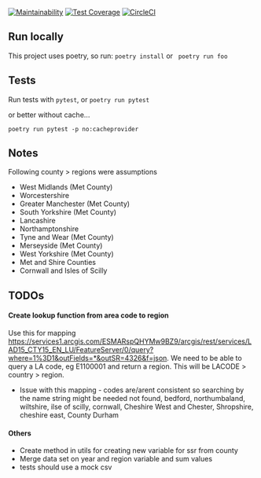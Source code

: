 [![Maintainability](https://api.codeclimate.com/v1/badges/368dc1652646431ef8ff/maintainability)](https://codeclimate.com/github/kevinhowbrook/county-to-region-mapping/maintainability) [![Test Coverage](https://api.codeclimate.com/v1/badges/368dc1652646431ef8ff/test_coverage)](https://codeclimate.com/github/kevinhowbrook/county-to-region-mapping/test_coverage) [![CircleCI](https://circleci.com/gh/kevinhowbrook/county-to-region-mapping.svg?style=svg)](https://circleci.com/gh/kevinhowbrook/county-to-region-mapping)

## Run locally

This project uses poetry, so run:
```poetry install```
or
``` poetry run foo```

## Tests

Run tests with `pytest`, or `poetry run pytest`

or better without cache...

```poetry run pytest -p no:cacheprovider```

## Notes

Following county > regions were assumptions
 - West Midlands (Met County)
 - Worcestershire
 - Greater Manchester (Met County)
 - South Yorkshire (Met County)
 - Lancashire
 - Northamptonshire
 - Tyne and Wear (Met County)
 - Merseyside (Met County)
 - West Yorkshire (Met County)
 - Met and Shire Counties
 - Cornwall and Isles of Scilly

## TODOs
#### Create lookup function from area code to region
Use this for mapping https://services1.arcgis.com/ESMARspQHYMw9BZ9/arcgis/rest/services/LAD15_CTY15_EN_LU/FeatureServer/0/query?where=1%3D1&outFields=*&outSR=4326&f=json.
We need to be able to query a LA code, eg E1100001 and return a region.
This will be LACODE > country > region.
- Issue with this mapping - codes are/arent consistent so searching by the name string might be needed
not found, bedford, northumbaland, wiltshire, ilse of scilly, cornwall, Cheshire West and Chester, Shropshire, cheshire east, County Durham


#### Others
- Create method in utils for creating new variable for ssr from county
- Merge data set on year and region variable and sum values
- tests should use a mock csv
